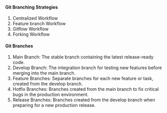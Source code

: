 #### Git Branching Strategies

1) Centralized Workflow
2) Feature branch Workflow
3) Gitflow Workflow
4) Forking Workflow


#### Git Branches 

1) Main Branch: The stable branch containing the latest release-ready code.
2) Develop Branch: The integration branch for testing new features before merging into the main branch.
3) Feature Branches: Separate branches for each new feature or task, created from the develop branch.
4) Hotfix Branches: Branches created from the main branch to fix critical bugs in the production environment.
5) Release Branches: Branches created from the develop branch when preparing for a new production release.



